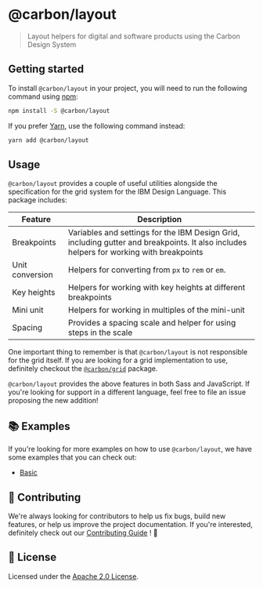 # @carbon/layout

> Layout helpers for digital and software products using the Carbon
> Design System

## Getting started

To install `@carbon/layout` in your project, you will need to run the
following command using [npm](https://www.npmjs.com/):

```bash
npm install -S @carbon/layout
```

If you prefer [Yarn](https://yarnpkg.com/en/), use the following
command instead:

```bash
yarn add @carbon/layout
```

## Usage

`@carbon/layout` provides a couple of useful utilities alongside the
specification for the grid system for the IBM Design Language. This
package includes:

| Feature         | Description                                                                                                                             |
| --------------- | --------------------------------------------------------------------------------------------------------------------------------------- |
| Breakpoints     | Variables and settings for the IBM Design Grid, including gutter and breakpoints. It also includes helpers for working with breakpoints |
| Unit conversion | Helpers for converting from `px` to `rem` or `em`.                                                                                      |
| Key heights     | Helpers for working with key heights at different breakpoints                                                                           |
| Mini unit       | Helpers for working in multiples of the mini-unit                                                                                       |
| Spacing         | Provides a spacing scale and helper for using steps in the scale                                                                        |

One important thing to remember is that `@carbon/layout` is not
responsible for the grid itself. If you are looking for a grid
implementation to use, definitely checkout the [`@carbon/grid`](../grid)
package.

`@carbon/layout` provides the above features in both Sass and
JavaScript. If you're looking for support in a different language,
feel free to file an issue proposing the new addition!

## 📚 Examples

If you're looking for more examples on how to use `@carbon/layout`, we
have some examples that you can check out:

- [Basic](./examples/basic)

## 🙌 Contributing

We're always looking for contributors to help us fix bugs, build new
features, or help us improve the project documentation. If you're
interested, definitely check out our [Contributing Guide](/.github/CONTRIBUTING.md)
! 👀

## 📝 License

Licensed under the [Apache 2.0 License](/LICENSE).
